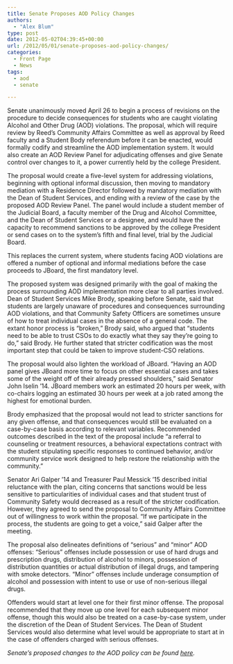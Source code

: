 ```yaml
---
title: Senate Proposes AOD Policy Changes
authors: 
  - "Alex Blum"
type: post
date: 2012-05-02T04:39:45+00:00
url: /2012/05/01/senate-proposes-aod-policy-changes/
categories:
  - Front Page
  - News
tags:
  - aod
  - senate

---
```

Senate unanimously moved April 26 to begin a process of revisions on the procedure to decide consequences for students who are caught violating Alcohol and Other Drug (AOD) violations. The proposal, which will require review by Reed&#8217;s Community Affairs Committee as well as approval by Reed faculty and a Student Body referendum before it can be enacted, would formally codify and streamline the AOD implementation system. It would also create an AOD Review Panel for adjudicating offenses and give Senate control over changes to it, a power currently held by the college President.

The proposal would create a five-level system for addressing violations, beginning with optional informal discussion, then moving to mandatory mediation with a Residence Director followed by mandatory mediation with the Dean of Student Services, and ending with a review of the case by the proposed AOD Review Panel. The panel would include a student member of the Judicial Board, a faculty member of the Drug and Alcohol Committee, and the Dean of Student Services or a designee, and would have the capacity to recommend sanctions to be approved by the college President or send cases on to the system&#8217;s fifth and final level, trial by the Judicial Board.

This replaces the current system, where students facing AOD violations are offered a number of optional and informal mediations before the case proceeds to JBoard, the first mandatory level.

The proposed system was designed primarily with the goal of making the process surrounding AOD implementation more clear to all parties involved. Dean of Student Services Mike Brody, speaking before Senate, said that students are largely unaware of procedures and consequences surrounding AOD violations, and that Community Safety Officers are sometimes unsure of how to treat individual cases in the absence of a general code. The extant honor process is “broken,” Brody said, who argued that “students need to be able to trust CSOs to do exactly what they say they&#8217;re going to do,” said Brody. He further stated that stricter codification was the most important step that could be taken to improve student-CSO relations.

The proposal would also lighten the workload of JBoard. “Having an AOD panel gives JBoard more time to focus on other essential cases and takes some of the weight off of their already pressed shoulders,” said Senator John Iselin &#8217;14. JBoard members work an estimated 20 hours per week, with co-chairs logging an estimated 30 hours per week at a job rated among the highest for emotional burden.

Brody emphasized that the proposal would not lead to stricter sanctions for any given offense, and that consequences would still be evaluated on a case-by-case basis according to relevant variables. Recommended outcomes described in the text of the proposal include “a referral to counseling or treatment resources, a behavioral expectations contract with the student stipulating specific responses to continued behavior, and/or community service work designed to help restore the relationship with the community.”

Senator Ari Galper &#8217;14 and Treasurer Paul Messick &#8217;15 described initial reluctance with the plan, citing concerns that sanctions would be less sensitive to particularities of individual cases and that student trust of Community Safety would decreased as a result of the stricter codification. However, they agreed to send the proposal to Community Affairs Committee out of willingness to work within the proposal. “If we participate in the process, the students are going to get a voice,” said Galper after the meeting.

The proposal also delineates definitions of “serious” and “minor” AOD offenses: “Serious” offenses include possession or use of hard drugs and prescription drugs, distribution of alcohol to minors, possession of distribution quantities or actual distribution of illegal drugs, and tampering with smoke detectors. “Minor” offenses include underage consumption of alcohol and possession with intent to use or use of non-serious illegal drugs.

Offenders would start at level one for their first minor offense. The proposal recommended that they move up one level for each subsequent minor offense, though this would also be treated on a case-by-case system, under the discretion of the Dean of Student Services. The Dean of Student Services would also determine what level would be appropriate to start at in the case of offenders charged with serious offenses.

_Senate&#8217;s proposed changes to the AOD policy can be found [here][1]._

 [1]: https://docs.google.com/document/d/17HsKtvrmsVemwuJnf5E39CsZbZU3WIXMuORKVePcYoE/edit?pli=1